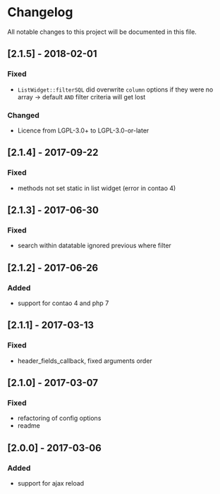 # Changelog
All notable changes to this project will be documented in this file.

## [2.1.5] - 2018-02-01

### Fixed 
- `ListWidget::filterSQL` did overwrite `column` options if they were no array -> default `AND` filter criteria will get lost

### Changed
- Licence from LGPL-3.0+ to LGPL-3.0-or-later

## [2.1.4] - 2017-09-22

### Fixed 
* methods not set static in list widget (error in contao 4)

## [2.1.3] - 2017-06-30

### Fixed
- search within datatable ignored previous where filter

## [2.1.2] - 2017-06-26

### Added
- support for contao 4 and php 7

## [2.1.1] - 2017-03-13

### Fixed
- header_fields_callback, fixed arguments order

## [2.1.0] - 2017-03-07

### Fixed
- refactoring of config options
- readme

## [2.0.0] - 2017-03-06

### Added
- support for ajax reload
